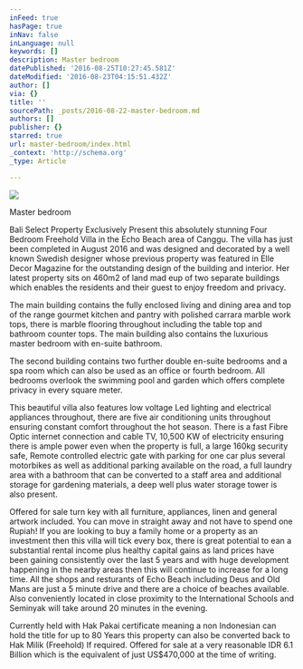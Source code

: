 ```yaml
---
inFeed: true
hasPage: true
inNav: false
inLanguage: null
keywords: []
description: Master bedroom
datePublished: '2016-08-25T10:27:45.581Z'
dateModified: '2016-08-23T04:15:51.432Z'
author: []
via: {}
title: ''
sourcePath: _posts/2016-08-22-master-bedroom.md
authors: []
publisher: {}
starred: true
url: master-bedroom/index.html
_context: 'http://schema.org'
_type: Article

---
```

![](https://the-grid-user-content.s3-us-west-2.amazonaws.com/29663786-323d-4f44-a42f-6f00cc090df6.jpg)

Master bedroom

Bali Select Property Exclusively Present this absolutely stunning Four Bedroom Freehold Villa in the Echo Beach area of Canggu. The villa has just been completed in August 2016 and was designed and decorated by a well known Swedish designer whose previous property was featured in Elle Decor Magazine for the outstanding design of the building and interior. Her latest property sits on 460m2 of land mad eup of two separate buildings which enables the residents and their guest to enjoy freedom and privacy.

The main building contains the fully enclosed living and dining area and top of the range gourmet kitchen and pantry with polished carrara marble work tops, there is marble flooring throughout including the table top and bathroom counter tops. The main building also contains the luxurious master bedroom with en-suite bathroom.

The second building contains two further double en-suite bedrooms and a spa room which can also be used as an office or fourth bedroom. All bedrooms overlook the swimming pool and garden which offers complete privacy in every square meter.

This beautiful villa also features low voltage Led lighting and electrical appliances throughout, there are five air conditioning units throughout ensuring constant comfort throughout the hot season. There is a fast Fibre Optic internet connection and cable TV, 10,500 KW of electricity ensuring there is ample power even when the property is full, a large 160kg security safe, Remote controlled electric gate with parking for one car plus several motorbikes as well as additional parking available on the road, a full laundry area with a bathroom that can be converted to a staff area and additional storage for gardening materials, a deep well plus water storage tower is also present.

Offered for sale turn key with all furniture, appliances, linen and general artwork included. You can move in straight away and not have to spend one Rupiah! If you are looking to buy a family home or a property as an investment then this villa will tick every box, there is great potential to ean a substantial rental income plus healthy capital gains as land prices have been gaining consistently over the last 5 years and with huge development happening in the nearby areas then this will continue to increase for a long time. All the shops and resturants of Echo Beach including Deus and Old Mans are just a 5 minute drive and there are a choice of beaches available. Also conveniently located in close proximity to the International Schools and Seminyak will take around 20 minutes in the evening.

Currently held with Hak Pakai certificate meaning a non Indonesian can hold the title for up to 80 Years this property can also be converted back to Hak Milik (Freehold) If required. Offered for sale at a very reasonable IDR 6.1 Billion which is the equivalent of just US$470,000 at the time of writing.